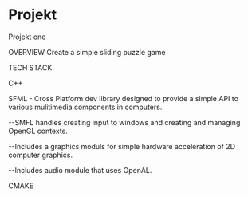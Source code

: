 # Projekt
Projekt one

OVERVIEW
Create a simple sliding puzzle game

TECH STACK

C++

SFML - Cross Platform dev library designed to provide a simple API to various mulitimedia components in computers.

--SMFL handles creating input to windows and creating and managing OpenGL contexts.

--Includes a graphics moduls for simple hardware acceleration of 2D computer graphics.

--Includes audio module that uses OpenAL.



CMAKE
